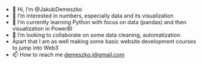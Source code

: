 - 👋 Hi, I’m @JakubDemeszko
- 👀 I’m interested in numbers, especially data and its visualization
- 🌱 I’m currently learning Python with focus on data (pandas) and then visualization in PowerBI
- 💞️ I’m looking to collaborate on some data cleaning, automatization.
- Apart that I am as well making some basic website development courses to jump into Web3
- 📫 How to reach me demeszko.j@gmail.com

<!---
JakubDemeszko/JakubDemeszko is a ✨ special ✨ repository because its `README.md` (this file) appears on your GitHub profile.
You can click the Preview link to take a look at your changes.
--->
